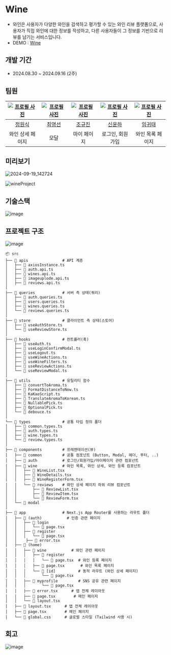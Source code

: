 # Wine
- 와인은 사용자가 다양한 와인을 검색하고 평가할 수 있는 와인 리뷰 플랫폼으로, 사용자가 직접 와인에 대한 정보를 작성하고, 다른 사용자들이 그 정보를 기반으로 리뷰를 남기는 서비스입니다. 
- DEMO : [Wine](https://wine-cdi.vercel.app/)

## 개발 기간
- 2024.08.30 ~ 2024.09.16 (2주)

## 팀원
| [![프로필 사진](https://github.com/wonsik3686.png)](https://github.com/wonsik3686) | [![프로필 사진](https://github.com/choi-youngsun.png)](https://github.com/choi-youngsun) | [![프로필 사진](https://github.com/gjrefa9139.png)](https://github.com/gjrefa9139) | [![프로필 사진](https://github.com/ayoooyh.png)](https://github.com/ayoooyh) | [![프로필 사진](https://github.com/KorpoQ.png)](https://github.com/KorpoQ) |
| :-------: | :-------: | :-------: | :-------: | :-------: |
| [정원식](https://github.com/wonsik3686) | [최영선](https://github.com/choi-youngsun) | [조규진](https://github.com/gjrefa9139) | [신윤하](https://github.com/ayoooyh) | [임귀태](https://github.com/KorpoQ) |
| 와인 상세 페이지 | 모달 | 마이 페이지 | 로그인, 회원가입 | 와인 목록 페이지 |

## 미리보기
![2024-09-19_142724](https://github.com/user-attachments/assets/c56676c9-4f5e-4f22-946e-ffb9adf28d79)

![wineProject](https://github.com/user-attachments/assets/6759e1a5-3988-4dbf-a250-981f07dd7976)


## 기술스택
![image](https://github.com/user-attachments/assets/1672842f-ca36-4a1a-a945-bdf8e4bbf33a)


## 프로젝트 구조
![image](https://github.com/user-attachments/assets/385fa739-4f2e-4673-a287-7f8932755b2c)

```
📦 src
├── 📂 apis               # API 계층
│   ├── 📜 axiosInstance.ts
│   ├── 📜 auth.api.ts
│   ├── 📜 wines.api.ts
│   ├── 📜 imageuplode.api.ts
│   ├── 📜 reviews.api.ts
│
├── 📂 queries            # 서버 측 상태(쿼리)
│   ├── 📜 auth.queries.ts
│   ├── 📜 users.queries.ts
│   ├── 📜 wines.queries.ts
│   └── 📜 reviews.queries.ts
│
├── 📂 store              # 클라이언트 측 상태(스토어)
│   ├── 📜 useAuthStore.ts
│   └── 📜 useReviewStore.ts
│
├── 📂 hooks              # 컨트롤러(훅)
│   ├── 📜 useAuth.ts
│   ├── 📜 useLoginConfirmModal.ts
│   ├── 📜 useLogout.ts
│   ├── 📜 useWineActions.ts
│   ├── 📜 useWineFilters.ts
│   ├── 📜 useReviewActions.ts
│   └── 📜 useReviewModal.ts
│
├── 📂 utils              # 유틸리티 함수
│   ├── 📜 convertToAroma.ts
│   ├── 📜 FormatDistanceToNow.ts
│   ├── 📜 KaKaoScript.ts
│   ├── 📜 TranslateAromaToKorean.ts
│   ├── 📜 NullablePick.ts
│   ├── 📜 OptionalPick.ts
│   └── 📜 debouce.ts
│
└── 📂 types              # 공통 타입 정의 폴더
│   ├── 📜 common.types.ts
│   ├── 📜 auth.types.ts
│   ├── 📜 wine.types.ts
│   └── 📜 review.types.ts
│
├── 📂 components         # 프레젠테이션(뷰)
│   ├── 📂 common         # 공통 컴포넌트 (Button, Modal, 헤더, 푸터, ..)
│   ├── 📂 auth           # 로그인/회원가입/마이페이지 관련 컴포넌트
│   ├── 📂 wine           # 와인 목록, 와인 상세, 와인 등록 컴포넌트
│   │   ├── 📜 WineList.tsx
│   │   ├── 📜 WineDetails.tsx
│   │   ├── 📜 WineRegisterForm.tsx
│   │   └── 📂 reviews    # 와인 상세 페이지 하위 리뷰 컴포넌트
│   │       ├── 📜 ReviewList.tsx
│   │       ├── 📜 ReviewItem.tsx
│   │       └── 📜 ReviewForm.tsx
│   └── 📂 modal 
│
├── 📂 app                # Next.js App Router를 사용하는 라우트 폴더
│   ├── 📂 (auth)           # 인증 관련 페이지
│   │   ├── 📂 login
│   │   │   └── 📜 page.tsx
│   │   ├── 📂 register
│   │   │   └── 📜 page.tsx
│   │    ├── 📜 error.tsx 
│   ├── 📂 (home) 
│   │   ├── 📂 wine           # 와인 관련 페이지
│   │   │   ├── 📂 register
│   │   │   │   └── 📜 page.tsx  # 와인 등록 페이지
│   │   │   ├── 📜 page.tsx       # 와인 목록 페이지
│   │   │   └── 📂 [id]          # 동적 라우트 (와인 상세 페이지)
│   │   │       └── 📜 page.tsx
│   │   ├── 📂 myprofile         # SNS 공유 관련 페이지
│   │   │       └── 📜 page.tsx
│   │   ├── 📜 error.tsx      # 앱 전체 레이아웃
│   │   ├── 📜 page.tsx        # 메인 페이지
│   │   └── 📜 layout.tsx 
│   ├── 📜 layout.tsx      # 앱 전체 레이아웃
│   ├── 📜 page.tsx        # 메인 페이지
│   └── 📜 global.css      # 글로벌 스타일 (Tailwind 사용 시)
```



## 회고
![image](https://github.com/user-attachments/assets/83084921-fb30-42fc-880b-21c8d08c361a)
